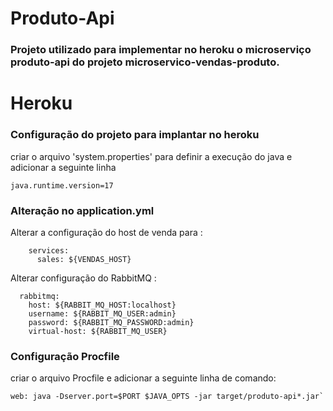 # Produto-Api

### Projeto utilizado para implementar no heroku o microserviço produto-api do projeto microservico-vendas-produto.


# Heroku

### Configuração do projeto para implantar no heroku

criar o arquivo  'system.properties' para definir a execução do java e adicionar a seguinte linha 

```
java.runtime.version=17
```


### Alteração no application.yml

Alterar a configuração do host de venda para :
```
    services:
      sales: ${VENDAS_HOST}
```


Alterar configuração do RabbitMQ :

```
  rabbitmq:
    host: ${RABBIT_MQ_HOST:localhost}
    username: ${RABBIT_MQ_USER:admin}
    password: ${RABBIT_MQ_PASSWORD:admin}
    virtual-host: ${RABBIT_MQ_USER}
```



### Configuração Procfile

criar o arquivo Procfile e adicionar a seguinte linha de comando:

```
web: java -Dserver.port=$PORT $JAVA_OPTS -jar target/produto-api*.jar`
```